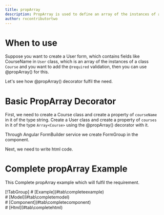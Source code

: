 ```yaml
---
title: propArray
description: PropArray is used to define an array of the instances of a class.
author: rxcontributortwo
---
```


# When to use
Suppose you want to create a User form, which contains fields like CourseName in `User` class,
 which is an array of the instances of a class `Course` and you want to add the `@required` validation, then you can use @propArray() for this.

Let's see how @propArray() decorator fulfil the need.

# Basic PropArray Decorator
First, we need to create a Course class and create a property of `courseName` in it of the type string. Create a User class and create a property of `courses` in it of the type `Array<Course>` using the @propArray() decorator with it.

<div component="app-code" key="propArray-add-model"></div> 
</data-scope>

Through Angular FormBuilder service we create FormGroup in the component.

<div component="app-code" key="propArray-add-component"></div> 
Next, we need to write html code.
<div component="app-code" key="propArray-add-html"></div> 
<div component="app-propArray-add" title="propArray Decorator for add Example"></div>

# Complete propArray Example

This Complete propArray example which will fulfil the requirement.

<div component="app-tabs" key="complete"></div>
[!TabGroup]
# [Example](#tab\completeexample)
<div component="app-propArray-complete"></div>
# [Model](#tab\completemodel)
<div component="app-code" key="propArray-complete-model"></div> 
</data-scope>
# [Component](#tab\completecomponent)
<div component="app-code" key="propArray-complete-component"></div> 
# [Html](#tab\completehtml)
<div component="app-code" key="propArray-complete-html"></div> 
